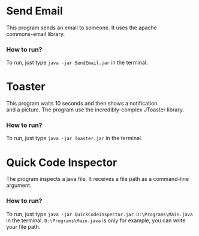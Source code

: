 Send Email  
==  
  
This program sends an email to someone. It uses the apache  
commons-email library.
  
### How to run?  
To run, just type `java -jar SendEmail.jar` in the terminal.
  
  
  
Toaster
===  
  
This program waits 10 seconds and then shows a notification  
and a picture. The program use the incredibly-complex JToaster library.  
  
### How to run?  
To run, just type `java -jar Toaster.jar` in the terminal.
  
  
  
Quick Code Inspector
===  
  
The program inspects a java file. It receives a file path 
 as a command-line argument.
  
### How to run?  
To run, just type `java -jar QuickCodeInspector.jar D:\Programs\Main.java `  
in the terminal. `D:\Programs\Main.java` is only for example, you can write  
your file path.
  
